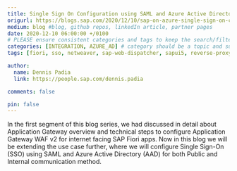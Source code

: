 ```yaml
---
title: Single Sign On Configuration using SAML and Azure Active Directory for Public and Internal URLs
origurl: https://blogs.sap.com/2020/12/10/sap-on-azure-single-sign-on-configuration-using-saml-and-azure-active-directory-for-public-and-internal-urls/
medium: blog #blog, github repos, linkedIn article, partner pages
date: 2020-12-10 06:00:00 +/0100
# PLEASE ensure consistent categories and tags to keep the search/filtering meaningful!
categories: [INTEGRATION, AZURE_AD] # category should be a topic and sub-category primary product
tags: [fiori, sso, netweaver, sap-web-dispatcher, sapui5, reverse-proxy]     # TAG names should always be lowercase

author:
  name: Dennis Padia
  link: https://people.sap.com/dennis.padia

comments: false

pin: false
---
```


In the first segment of this blog series, we had discussed in detail about Application Gateway overview and technical steps to configure Application Gateway WAF v2 for internet facing SAP Fiori apps. Now in this blog we will be extending the use case further, where we will configure Single Sign-On (SSO) using SAML and Azure Active Directory (AAD) for both Public and Internal communication method.
